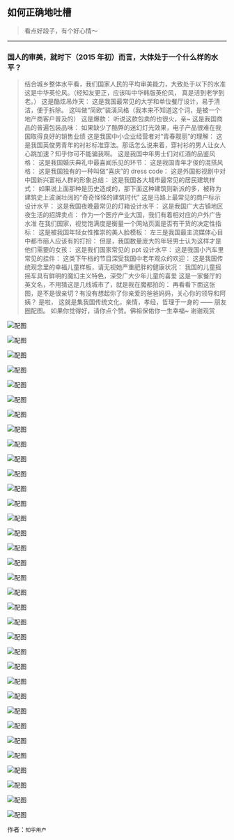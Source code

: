 ## 如何正确地吐槽

> 看点好段子，有个好心情～


 
---

### 国人的审美，就时下（2015 年初）而言，大体处于一个什么样的水平？

> 结合城乡整体水平看，我们国家人民的平均审美能力，大致处于以下的水准
> 这是中华英伦风。（经知友更正，应该叫中华韩版英伦风， 真是活到老学到老。）
> 这是酷炫吊炸天：
> 这是我国最常见的大学和单位餐厅设计，易于清洁，便于拆除。
> 这叫做“简欧”装潢风格（我本来不知道这个词，是被一个地产商客户普及的）
> 这是爆款：
> 听说这款包卖的也很火，亲~
> 这是我国商品的普遍包装品味：
> 如果缺少了酷弊的迷幻灯光效果，电子产品很难在我国取得良好的销售业绩
> 这是我国中小企业经营者对“青春靓丽”的理解：
> 这是我国英俊男青年的衬衫标准穿法。那话怎么说来着，穿衬衫的男人让女人心跳加速？知乎你可不能骗我啊。
> 这是我国中年男士们对红酒的品鉴风格：
> 这是我国婚庆典礼中最喜闻乐见的环节：
> 这是我国青年才俊的混搭风格：
> 这是我国独有的一种叫做“喜庆”的 dress code：
> 这是外国影视剧中对中国新兴富裕人群的形象总结：
> 这是我国各大城市最常见的居民建筑样式：
> 如果说上面那种是历史造成的，那下面这种建筑则新派的多，被称为建筑史上波澜壮阔的“奇奇怪怪的建筑时代”
> 这是马路上最常见的商户标示设计水平：
> 这是我国夜晚最常见的灯箱设计水平：
> 这是我国广大古镇地区夜生活的招牌卖点：
> 作为一个医疗产业大国，我们有着相对应的户外广告水准
> 在我们国家，视觉饱满度是衡量一个网站页面是否有干货的决定性指标：
> 这是被我国年轻女性推崇的美人脸模板：
> 左三是我国最主流媒体心目中都市丽人应该有的打扮：
> 但是，我国数量庞大的年轻男士认为这样才是他们需要的女孩：
> 这是我们国家常见的 ppt 设计水平：
> 这是我国小汽车里常见的挂件：
> 这类下午档的节目深受我国中老年观众的欢迎：
> 这是我国传统观念里的幸福儿童样板，请无视她严重肥胖的健康状况：
> 我国的儿童摇摇车具有鲜明的魔幻主义特色，深受广大少年儿童的喜爱
> 这是一家餐厅的英文名，不用猜这是几线城市了，就是我在魔都拍的：
> 再看看下面这张图，是不是很亲切？有没有想起你了你亲爱的爸爸妈妈，关心你的领导和阿姨？
> 是啦， 这就是集我国传统文化，亲情，孝经，哲理于一身的 —— 朋友圈配图。
> 如果你觉得好，请你点个赞。佛祖保佑你一生幸福~
> 谢谢观赏



![配图](http://pic1.zhimg.com/128d16fdb5ede8a0fdf15c692064961a_b.jpg)



![配图](http://pic1.zhimg.com/992a7704abd290039bc4a289200bc205_b.jpg)



![配图](http://pic2.zhimg.com/c3ed1670ca1558f2a923279add0bb671_b.jpg)



![配图](http://pic3.zhimg.com/ae5734f3cb47f4fc314a2ecfd1f5342e_b.jpg)



![配图](http://pic4.zhimg.com/e8cd33e5621c64e4a5dc017d01ef15b9_b.jpg)



![配图](http://pic2.zhimg.com/bff545d9ce6208bf0d58c05f1403b28d_b.jpg)



![配图](http://pic1.zhimg.com/51508ce6d81b642dbed14e1c7dac2053_b.jpg)



![配图](http://pic1.zhimg.com/e88d708247909fcfb5fef1fde6fd2cd9_b.jpg)



![配图](http://pic1.zhimg.com/98b37d9c2c599e504a4cbedeb74ec275_b.jpg)



![配图](http://pic4.zhimg.com/7c84601705381f4d4b7b6d8450c4a30c_b.jpg)



![配图](http://pic4.zhimg.com/5fce1323fc3ddd1601b9b928ac5760d6_b.jpg)



![配图](http://pic2.zhimg.com/91e32efc8451210d139a9c1dd349a242_b.jpg)



![配图](http://pic4.zhimg.com/34f77b8646f807295e25b0955e21a774_b.jpg)



![配图](http://pic1.zhimg.com/818d6502b39a1cfa1179e05b14d7f72e_b.jpg)



![配图](http://pic3.zhimg.com/3a586e73d743c17437e5c57166c24991_b.jpg)



![配图](http://pic2.zhimg.com/524654de00ba656feab3098a4e270f9e_b.jpg)



![配图](http://pic2.zhimg.com/3e3b56dff5f7e47704bebe583867e4b9_b.jpg)



![配图](http://pic4.zhimg.com/fbbb677f0e64e6952334e47e0f55fe36_b.jpg)



![配图](http://pic4.zhimg.com/ff09f3571b375bb5af68c4a23fa874d2_b.jpg)



![配图](http://pic2.zhimg.com/41a028129b760f55e92fb469070107c8_b.jpg)



![配图](http://pic3.zhimg.com/bc540f3755bae3e2e4d23fe735f5e119_b.jpg)



![配图](http://pic1.zhimg.com/470126a0292d34785ecf8cb76146540f_b.jpg)



![配图](http://pic2.zhimg.com/53c2573c9d0d102a920b9a254509c73f_b.jpg)



![配图](http://pic2.zhimg.com/c44c0cec6e182f735c74ab42415cb247_b.jpg)



![配图](http://pic1.zhimg.com/e2296024fb4c6078533a99b2709e6b07_b.jpg)



![配图](http://pic3.zhimg.com/d77614a11aa39a59829879581c1698cd_b.jpg)



![配图](http://pic4.zhimg.com/b9d31698fa924b3e9e4fb3b30f943c94_b.jpg)



![配图](http://pic2.zhimg.com/128dfe3dd6092f7e7c6f10c4f8645586_b.jpg)



![配图](http://pic4.zhimg.com/6a4c593f5b3118c46335e294b4fcb1f4_b.jpg)



![配图](http://pic3.zhimg.com/00387efe9547a2794c77fd90af23ca54_b.jpg)



![配图](http://pic2.zhimg.com/e0d0df3b028ef46897af6a6d5fc78dec_b.jpg)



![配图](http://pic3.zhimg.com/562029606d574aff45bfa99f3399dd05_b.jpg)



![配图](http://pic3.zhimg.com/7c7cb773d98bfcd84232eb93d57cb002_b.jpg)



![配图](http://pic4.zhimg.com/79d81f768159efe38fa22103d126d6b7_b.jpg)


作者：`知乎用户`